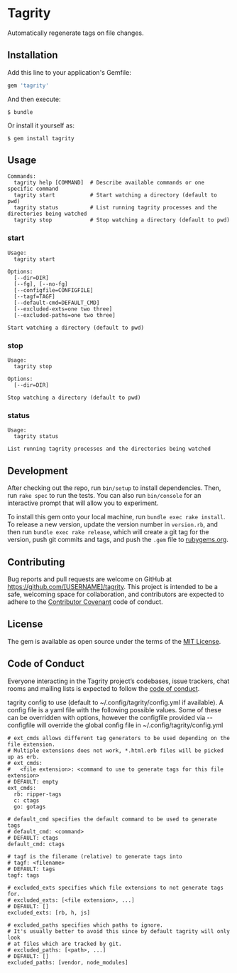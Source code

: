 # Tagrity

Automatically regenerate tags on file changes.

## Installation

Add this line to your application's Gemfile:

```ruby
gem 'tagrity'
```

And then execute:

    $ bundle

Or install it yourself as:

    $ gem install tagrity

## Usage

```
Commands:
  tagrity help [COMMAND]  # Describe available commands or one specific command
  tagrity start           # Start watching a directory (default to pwd)
  tagrity status          # List running tagrity processes and the directories being watched
  tagrity stop            # Stop watching a directory (default to pwd)
```

### start

```
Usage:
  tagrity start

Options:
  [--dir=DIR]
  [--fg], [--no-fg]
  [--configfile=CONFIGFILE]
  [--tagf=TAGF]
  [--default-cmd=DEFAULT_CMD]
  [--excluded-exts=one two three]
  [--excluded-paths=one two three]

Start watching a directory (default to pwd)
```

### stop

```
Usage:
  tagrity stop

Options:
  [--dir=DIR]

Stop watching a directory (default to pwd)
```

### status

```
Usage:
  tagrity status

List running tagrity processes and the directories being watched
```

## Development

After checking out the repo, run `bin/setup` to install dependencies. Then, run `rake spec` to run the tests. You can also run `bin/console` for an interactive prompt that will allow you to experiment.

To install this gem onto your local machine, run `bundle exec rake install`. To release a new version, update the version number in `version.rb`, and then run `bundle exec rake release`, which will create a git tag for the version, push git commits and tags, and push the `.gem` file to [rubygems.org](https://rubygems.org).

## Contributing

Bug reports and pull requests are welcome on GitHub at https://github.com/[USERNAME]/tagrity. This project is intended to be a safe, welcoming space for collaboration, and contributors are expected to adhere to the [Contributor Covenant](http://contributor-covenant.org) code of conduct.

## License

The gem is available as open source under the terms of the [MIT License](https://opensource.org/licenses/MIT).

## Code of Conduct

Everyone interacting in the Tagrity project’s codebases, issue trackers, chat rooms and mailing lists is expected to follow the [code of conduct](https://github.com/[USERNAME]/tagrity/blob/master/CODE_OF_CONDUCT.md).




tagrity config to use (default to ~/.config/tagrity/config.yml if available).
A config file is a yaml file with the following possible values.
Some of these can be overridden with options, however the configfile
provided via --configfile will override the global config file in
~/.config/tagrity/config.yml
```
# ext_cmds allows different tag generators to be used depending on the file extension.
# Multiple extensions does not work, *.html.erb files will be picked up as erb.
# ext_cmds:
#   <file extension>: <command to use to generate tags for this file extension>
# DEFAULT: empty
ext_cmds:
  rb: ripper-tags
  c: ctags
  go: gotags

# default_cmd specifies the default command to be used to generate tags
# default_cmd: <command>
# DEFAULT: ctags
default_cmd: ctags

# tagf is the filename (relative) to generate tags into
# tagf: <filename>
# DEFAULT: tags
tagf: tags

# excluded_exts specifies which file extensions to not generate tags for.
# excluded_exts: [<file extension>, ...]
# DEFAULT: []
excluded_exts: [rb, h, js]

# excluded_paths specifies which paths to ignore.
# It's usually better to avoid this since by default tagrity will only look
# at files which are tracked by git.
# excluded_paths: [<path>, ...]
# DEFAULT: []
excluded_paths: [vendor, node_modules]
